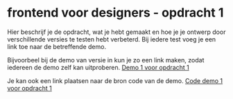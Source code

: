 # frontend voor designers - opdracht 1
Hier beschrijf je de opdracht, wat je hebt gemaakt en hoe je je ontwerp door verschillende versies te testen hebt verbeterd. Bij iedere test voeg je een link toe naar de betreffende demo.

Bijvoorbeel bij de demo van versie in kun je zo een link maken, zodat iedereen de demo zelf kan uitproberen. [Demo 1 voor opdracht 1](v1/index.html)

Je kan ook een link plaatsen naar de bron code van de demo. [Code demo 1 voor opdracht 1](../blob/master/LICENSE)
